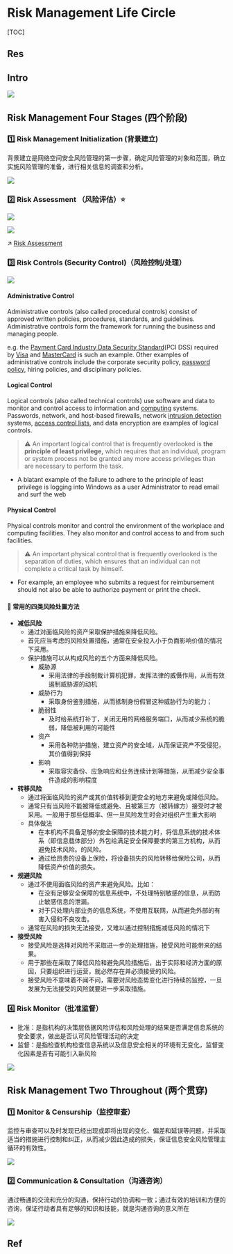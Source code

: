 # Risk Management Life Circle

[TOC]



## Res



## Intro
![](../../../../../Assets/Pics/Screenshot%202023-10-08%20at%2011.03.41AM.png)



## Risk Management Four Stages (四个阶段)
### 1️⃣ Risk Management Initialization (背景建立)
背景建立是网络空间安全风险管理的第一步骤，确定风险管理的对象和范围，确立实施风险管理的准备，进行相关信息的调查和分析。

![](../../../../../Assets/Pics/Screenshot%202023-11-03%20at%201.39.00PM.png)


### 2️⃣ Risk Assessment （风险评估）⭐
![](../../../../../Assets/Pics/Screenshot%202023-11-03%20at%201.39.28PM.png)

![](../../../../../Assets/Pics/Screenshot%202023-10-08%20at%2011.11.33AM.png)

↗ [Risk Assessment](Risk%20Assessment.md)


### 3️⃣ Risk Controls (Security Control)（风险控制/处理）
![](../../../../../Assets/Pics/Screenshot%202023-11-03%20at%201.39.51PM.png)
#### Administrative Control
Administrative controls (also called procedural controls) consist of approved written policies, procedures, standards, and guidelines. Administrative controls form the framework for running the business and managing people.

e.g. the [Payment Card Industry Data Security Standard](https://en.wikipedia.org/wiki/Payment_Card_Industry_Data_Security_Standard)(PCI DSS) required by [Visa](https://en.wikipedia.org/wiki/Visa_Inc.) and [MasterCard](https://en.wikipedia.org/wiki/MasterCard) is such an example. Other examples of administrative controls include the corporate security policy, [password policy](https://en.wikipedia.org/wiki/Password_policy), hiring policies, and disciplinary policies.
#### Logical Control
Logical controls (also called technical controls) use software and data to monitor and control access to information and [computing](https://en.wikipedia.org/wiki/Computing) systems. Passwords, network, and host-based firewalls, network [intrusion detection](https://en.wikipedia.org/wiki/Intrusion_detection) systems, [access control lists](https://en.wikipedia.org/wiki/Access_control_list), and data encryption are examples of logical controls.

> ⚠ An important logical control that is frequently overlooked is **the principle of least privilege,** which requires that an individual, program or system process not be granted any more access privileges than are necessary to perform the task.

- A blatant example of the failure to adhere to the principle of least privilege is logging into Windows as a user Administrator to read email and surf the web
#### Physical Control
Physical controls monitor and control the environment of the workplace and computing facilities. They also monitor and control access to and from such facilities. 

> ⚠ An important physical control that is frequently overlooked is the separation of duties, which ensures that an individual can not complete a critical task by himself.

- For example, an employee who submits a request for reimbursement should not also be able to authorize payment or print the check.
#### 🤔 常用的四类风险处置方法
- **减低风险**
	- 通过对面临风险的资产采取保护措施来降低风险。
	- 首先应当考虑的风险处置措施，通常在安全投入小于负面影响价值的情况下采用。
	- 保护措施可以从构成风险的五个方面来降低风险。
		- 威胁源
			- 采用法律的手段制裁计算机犯罪，发挥法律的威慑作用，从而有效遏制威胁源的动机
		- 威胁行为
			- 采取身份鉴别措施，从而抵制身份假冒这种威胁行为的能力；
		- 脆弱性
			- 及时给系统打补丁，关闭无用的网络服务端口，从而减少系统的脆弱，降低被利用的可能性
		- 资产
			- 采用各种防护措施，建立资产的安全域，从而保证资产不受侵犯，其价值得到保持
		- 影响
			- 采取容灾备份、应急响应和业务连续计划等措施，从而减少安全事件造成的影响程度
- **转移风险**
	- 通过将面临风险的资产或其价值转移到更安全的地方来避免或降低风险。
	- 通常只有当风险不能被降低或避免、且被第三方（被转嫁方）接受时才被采用。一般用于那些低概率、但一旦风险发生时会对组织产生重大影响
	- 具体做法
		- 在本机构不具备足够的安全保障的技术能力时，将信息系统的技术体系（即信息载体部分）外包给满足安全保障要求的第三方机构，从而避免技术风险。的风险。
		- 通过给昂贵的设备上保险，将设备损失的风险转移给保险公司，从而降低资产价值的损失。
- **规避风险**
	- 通过不使用面临风险的资产来避免风险。比如：
		- 在没有足够安全保障的信息系统中，不处理特别敏感的信息，从而防止敏感信息的泄漏。
		- 对于只处理内部业务的信息系统，不使用互联网，从而避免外部的有害入侵和不良攻击。
	- 通常在风险的损失无法接受，又难以通过控制措施减低风险的情况下
- **接受风险**
	- 接受风险是选择对风险不采取进一步的处理措施，接受风险可能带来的结果。
	- 用于那些在采取了降低风险和避免风险措施后，出于实际和经济方面的原因，只要组织进行运营，就必然存在并必须接受的风险。
	- 接受风险不意味着不闻不问，需要对风险态势变化进行持续的监控，一旦发展为无法接受的风险就要进一步采取措施。


### 4️⃣ Risk Monitor（批准监督）
- 批准：是指机构的决策层依据风险评估和风险处理的结果是否满足信息系统的安全要求，做出是否认可风险管理活动的决定
- 监督：是指检查机构检查信息系统以及信息安全相关的环境有无变化，监督变化因素是否有可能引入新风险

![](../../../../../Assets/Pics/Screenshot%202023-11-03%20at%201.46.57PM.png)



## Risk Management Two Throughout (两个贯穿)
### 1️⃣ Monitor & Censurship（监控审查）
监控与审查可以及时发现已经出现或即将出现的变化、偏差和延误等问题，并采取适当的措施进行控制和纠正，从而减少因此造成的损失，保证信息安全风险管理主循环的有效性。

![](../../../../../Assets/Pics/Screenshot%202023-11-03%20at%201.47.32PM.png)


### 2️⃣ Communication & Consultation（沟通咨询）
通过畅通的交流和充分的沟通，保持行动的协调和一致；通过有效的培训和方便的咨询，保证行动者具有足够的知识和技能，就是沟通咨询的意义所在

![](../../../../../Assets/Pics/Screenshot%202023-11-03%20at%201.47.58PM.png)



## Ref
